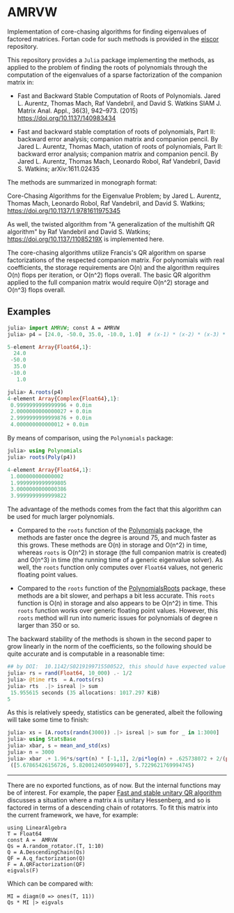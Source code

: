 # AMRVW


Implementation of core-chasing algorithms for finding eigenvalues of factored matrices.  Fortan code for such methods is provided in the [eiscor](https://github.com/eiscor/eiscor) repository.

This repository provides a `Julia` package implementing the methods,
as applied to the problem of finding the roots of polynomials through
the computation of the eigenvalues of a sparse factorization of the
companion matrix in:

* Fast and Backward Stable Computation of Roots of Polynomials.
Jared L. Aurentz, Thomas Mach, Raf Vandebril, and David S. Watkins
SIAM J. Matrix Anal. Appl., 36(3), 942–973. (2015)
https://doi.org/10.1137/140983434


* Fast and backward stable comptation of roots of polynomials, Part II: backward error analysis; companion matrix and companion pencil. By
Jared L. Aurentz, Thomas Mach, utation of roots of polynomials, Part II: backward error analysis; companion matrix and companion pencil. By
Jared L. Aurentz, Thomas Mach, Leonardo Robol, Raf Vandebril, David S. Watkins; arXiv:1611.02435

The methods are summarized in monograph format:

Core-Chasing Algorithms for the Eigenvalue Problem; by Jared L. Aurentz, Thomas Mach, Leonardo Robol, Raf Vandebril, and David S. Watkins; https://doi.org/10.1137/1.9781611975345

As well, the twisted algorithm from "A generalization of the multishift QR algorithm" by Raf Vandebril and David S. Watkins; https://doi.org/10.1137/11085219X is implemented here.

The core-chasing algorithms utilize Francis's QR algorithm on sparse factorizations of the respected companion matrix. For polynomials with real coefficients, the storage requirements are O(n) and the algorithm requires O(n) flops per iteration, or O(n^2) flops overall. The basic QR algorithm applied to the full companion matrix would require O(n^2) storage and O(n^3) flops overall.


## Examples

```julia
julia> import AMRVW; const A = AMRVW
julia> p4 = [24.0, -50.0, 35.0, -10.0, 1.0]  # (x-1) * (x-2) * (x-3) * (x-4)

5-element Array{Float64,1}:
  24.0
 -50.0
  35.0
 -10.0
   1.0

julia> A.roots(p4)
4-element Array{Complex{Float64},1}:
 0.9999999999999996 + 0.0im
 2.0000000000000027 + 0.0im
 2.9999999999999876 + 0.0im
 4.000000000000012 + 0.0im
```

By means of comparison, using the `Polynomials` package:

```julia
julia> using Polynomials
julia> roots(Poly(p4))

4-element Array{Float64,1}:
 1.000000000000002
 1.9999999999999805
 3.0000000000000386
 3.9999999999999822
```


The advantage of the methods comes from the fact that this algorithm
can be used for much larger polynomials.

* Compared to the `roots` function of the
  [Polynomials](https://github.com/JuliaMath/Polynomials.jl) package,
  the methods are faster once the degree is around 75, and much faster
  as this grows. These methods are O(n) in storage and O(n^2) in time,
  whereas `roots` is O(n^2) in storage (the full companion matrix is
  created) and O(n^3) in time (the running time of a generic
  eigenvalue solver). As well, the `roots` function only computes over
  `Float64` values, not generic floating point values.

* Compared to the `roots` function of the
  [PolynomialsRoots](https://github.com/giordano/PolynomialRoots.jl)
  package, these methods are a bit slower, and perhaps a bit less
  accurate. This `roots` function is O(n) in storage and also appears
  to be O(n^2) in time. This `roots` function works over generic
  floating point values. However, this `roots` method will run into
  numeric issues for polynomials of degree n larger than 350 or so.


The backward stability of the methods is shown in the second paper to
grow linearly in the norm of the coefficients, so the following should
be quite accurate and is computable in a reasonable time:


```julia
## by DOI:	10.1142/S0219199715500522, this should have expected value ~ 2/pi*log(n) + .625738072 + 2/(pi*n) ~ 6.48
julia> rs = rand(Float64, 10_000) .- 1/2
julia> @time rts  = A.roots(rs)
julia> rts  .|> isreal |> sum
 15.955615 seconds (35 allocations: 1017.297 KiB)
5
```

As this is relatively speedy, statistics can be generated, albeit the following will take some time to  finish:

```julia
julia> xs = [A.roots(randn(3000)) .|> isreal |> sum for _ in 1:3000]
julia> using StatsBase
julia> xbar, s = mean_and_std(xs)
julia> n = 3000
julia> xbar .+ 1.96*s/sqrt(n) * [-1,1], 2/pi*log(n) + .625738072 + 2/(pi*n)
 ([5.67865426156726, 5.820012405099407], 5.7229621769994745)
```


----

There are no exported functions, as of now. But the internal functions may be of interest. For example, the paper [Fast and stable unitary QR algorithm](http://etna.mcs.kent.edu/volumes/2011-2020/vol44/abstract.php?vol=44&pages=327-341) discusses a situation where a matrix `A` is unitary Hessenberg, and so is factored in terms of a descending chain of rotatorrs. To fit this matrix into the current framework, we have, for example:

```
using LinearAlgebra
T = Float64
const A =  AMRVW
Qs = A.random_rotator.(T, 1:10)
Q = A.DescendingChain(Qs)
QF = A.q_factorization(Q)
F = A.QRFactorization(QF)
eigvals(F)
```

Which can be compared with:

```
MI = diagm(0 => ones(T, 11))
Qs * MI |> eigvals
```
